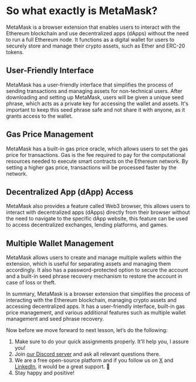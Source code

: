 # So what exactly is MetaMask?

MetaMask is a browser extension that enables users to interact with the Ethereum blockchain and use decentralized apps (dApps) without the need to run a full Ethereum node. It functions as a digital wallet for users to securely store and manage their crypto assets, such as Ether and ERC-20 tokens.



## User-Friendly Interface

MetaMask has a user-friendly interface that simplifies the process of sending transactions and managing assets for non-technical users. After downloading and setting up MetaMask, users will be given a unique seed phrase, which acts as a private key for accessing the wallet and assets. It's important to keep this seed phrase safe and not share it with anyone, as it grants access to the wallet.

## Gas Price Management

MetaMask has a built-in gas price oracle, which allows users to set the gas price for transactions. Gas is the fee required to pay for the computational resources needed to execute smart contracts on the Ethereum network. By setting a higher gas price, transactions will be processed faster by the network.

## Decentralized App (dApp) Access

MetaMask also provides a feature called Web3 browser, this allows users to interact with decentralized apps (dApps) directly from their browser without the need to navigate to the specific dApp website, this feature can be used to access decentralized exchanges, lending platforms, and games.

## Multiple Wallet Management

MetaMask allows users to create and manage multiple wallets within the extension, which is useful for separating assets and managing them accordingly. It also has a password-protected option to secure the account and a built-in seed phrase recovery mechanism to restore the account in case of loss or theft.

In summary, MetaMask is a browser extension that simplifies the process of interacting with the Ethereum blockchain, managing crypto assets and accessing decentralized apps. It has a user-friendly interface, built-in gas price management, and various additional features such as multiple wallet management and seed phrase recovery.


Now before we move forward to next lesson, let’s do the following:
1. Make sure to do your quick assignments properly. It'll help you, I assure you!
2. Join [our Discord server](https://discord.gg/vbVMUwXWgc) and ask all relevant questions there.
3. We are a free open-source platform and if you follow us on [X](https://bit.ly/metamask-course-twitter) and [LinkedIn](https://bit.ly/metamask-course-linkedin), it would be a great support. 🫣
4. Stay happy and positive!
